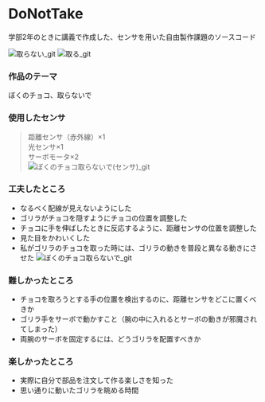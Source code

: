 # DoNotTake
学部2年のときに講義で作成した、センサを用いた自由製作課題のソースコード

![取らない_git](https://user-images.githubusercontent.com/50357319/123218036-31fb3980-d506-11eb-8128-47de805dba02.jpg)
![取る_git](https://user-images.githubusercontent.com/50357319/123218043-345d9380-d506-11eb-96a7-c19324f15307.jpg)


### 作品のテーマ
ぼくのチョコ、取らないで

### 使用したセンサ
> 距離センサ（赤外線）×1<br>
> 光センサ×1<br>
> サーボモータ×2<br>
![ぼくのチョコ取らないで(センサ)_git](https://user-images.githubusercontent.com/50357319/123218575-dc735c80-d506-11eb-8627-681b3d84cf56.jpg)

### 工夫したところ
- なるべく配線が見えないようにした
- ゴリラがチョコを隠すようにチョコの位置を調整した
- チョコに手を伸ばしたときに反応するように、距離センサの位置を調整した
- 見た目をかわいくした
- 私がゴリラのチョコを取った時には、ゴリラの動きを普段と異なる動きにさせた
![ぼくのチョコ取らないで_git](https://user-images.githubusercontent.com/50357319/123217180-4428a800-d505-11eb-8d55-dac96e88a9d8.jpg)

### 難しかったところ
- チョコを取ろうとする手の位置を検出するのに、距離センサをどこに置くべきか
- ゴリラ手をサーボで動かすこと（腕の中に入れるとサーボの動きが邪魔されてしまった）
- 両腕のサーボを固定するには、どうゴリラを配置すべきか

### 楽しかったところ
- 実際に自分で部品を注文して作る楽しさを知った
- 思い通りに動いたゴリラを眺める時間






